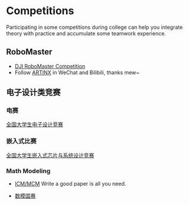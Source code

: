 # Competitions
Participating in some competitions during college can help you integrate theory with practice and accumulate some teamwork experience.

## RoboMaster
- [DJI RoboMaster Competition](https://www.robomaster.com)
- Follow [ARTINX](competitions/artinx.md) in WeChat and Bilibili, thanks mew~

## 电子设计类竞赛

### 电赛
[全国大学生电子设计竞赛](competitions/nuedc.md)

### 嵌入式比赛

[全国大学生嵌入式芯片与系统设计竞赛](competitions/soc.md)

### Math Modeling
- [ICM/MCM](competitions/comap.md)
Write a good paper is all you need.

- [数模国赛](competitions/cumcm.md)